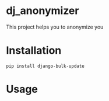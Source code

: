 dj_anonymizer
==================================
This project helps you to anonymize you 

Installation
==================================
    pip install django-bulk-update

Usage
==================================
